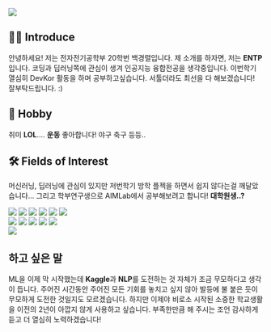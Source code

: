 <p>
  <img src="https://capsule-render.vercel.app/api?type=waving&amp;height=250&amp;text=Hello World!&amp;fontAlign=60&amp;color=gradient" style="max-width: 100%;">
</p>

## 🙋‍♂️ Introduce
 안녕하세요! 저는 전자전기공학부 20학번 백경렬입니다. 제 소개를 하자면, 저는 **ENTP**입니다. 코딩과 딥러닝쪽에 관심이 생겨 인공지능 융합전공을 생각중입니다. 이번학기 열심히 DevKor 활동을 하며 공부하고싶습니다.
서툴더라도 최선을 다 해보겠습니다! 
잘부탁드립니다. :)

## 🎲 Hobby
 취미 **LOL**....  **운동** 좋아합니다! 야구 축구 등등..

## 🛠 Fields of Interest
머신러닝, 딥러닝에 관심이 있지만 저번학기 방학 플젝을 하면서 쉽지 않다는걸 깨달았습니다...
그리고 학부연구생으로 AIMLab에서 공부해보려고 합니다!
**대학원생..?**

<p>
  <img src="https://img.shields.io/badge/C++-00599c?style=flat&logo=c%2b%2b&logoColor=ffffff"/>
  <img src="https://img.shields.io/badge/C-a8b9cc?style=flat&logo=c&logoColor=ffffff"/>
  <img src="https://img.shields.io/badge/Java-007396?style=flat&logo=Java&logoColor=ffffff"/>
  <img src="https://img.shields.io/badge/Python-3776ab?style=flat&logo=Python&logoColor=ffffff"/>
  <img src="https://img.shields.io/badge/MySQL-4479a1?style=flat&logo=MySQL&logoColor=ffffff"/>
  <img src="https://img.shields.io/badge/SQLite-003b57?style=flat&logo=SQLite&logoColor=ffffff"/><br>
  <img src="https://img.shields.io/badge/JavaScript-f7df1e?style=flat&logo=JavaScript&logoColor=ffffff"/>
  <img src="https://img.shields.io/badge/Linux-fcc624?style=flat&logo=Linux&logoColor=ffffff"/>
  <img src="https://img.shields.io/badge/scikit_learn-F7931E?style=flat&logo=scikit-learn&logoColor=ffffff"/>
  <img src="https://img.shields.io/badge/HTML5-e34f26?style=flat&logo=HTML5&logoColor=ffffff"/>
  <img src="https://img.shields.io/badge/Git-f05032?style=flat&logo=Git&logoColor=ffffff"/><br>
  <img src="https://img.shields.io/badge/Flask-000000?style=flat&logo=Flask&logoColor=ffffff"/>
</p>

## 하고 싶은 말
 ML을 이제 막 시작했는데 **Kaggle**과 **NLP**를 도전하는 것 자체가 조금 무모하다고 생각이 듭니다. 주어진 시간동안 주어진 모든 기회를 놓치고 싶지 않아 발등에 불 붙은 듯이 무모하게 도전한 것일지도 모르겠습니다. 하지만 이제야 비로소 시작된 소중한 학교생활을 이전의 2년이 아깝지 않게 사용하고 싶습니다. 부족한만큼 해 주시는 조언 감사하게 듣고 더 열심히 노력하겠습니다!


